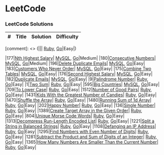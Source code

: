 LeetCode
========

### LeetCode Solutions


| # | Title | Solution | Difficulty |
|---| ----- | -------- | ---------- |

[comment]: <> (||[]()| [Ruby](./), [Go](./)|Easy|)


|177|[Nth Highest Salary](https://leetcode.com/problems/nth-highest-salary/)| [MySQL](./solutions/mysql/177.sql), [Go](./solutions/mysql/177.sql)|Medium|
|180|[Consecutive Numbers](https://leetcode.com/problems/consecutive-numbers/)| [MySQL](./solutions/mysql/180.sql), [Go](./solutions/mysql/180.sql)|Medium|
|196|[Delete Duplicate Emails](https://leetcode.com/problems/delete-duplicate-emails/)| [MySQL](./solutions/mysql/196.sql), [Go](./solutions/mysql/196.sql)|Easy|
|183|[Customers Who Never Order](https://leetcode.com/problems/customers-who-never-order/)| [MySQL](./solutions/mysql/183.sql), [Go](./solutions/mysql/183.sql)|Easy|
|175|[Combine Two Tables](https://leetcode.com/problems/combine-two-tables/)| [MySQL](./solutions/mysql/175.sql), [Go](./solutions/mysql/175.sql)|Easy|
|176|[Second Highest Salary](https://leetcode.com/problems/second-highest-salary/)| [MySQL](./solutions/mysql/176.sql), [Go](./solutions/mysql/176.sql)|Easy|
|182|[Duplicate Emails](https://leetcode.com/problems/duplicate-emails/)| [MySQL](./solutions/mysql/182.sql), [Go](./solutions/mysql/182.sql)|Easy|
|9|[Palindrome Number](https://leetcode.com/problems/palindrome-number/)| [Ruby](./solutions/ruby/9.ruby), [Go](./solutions/ruby/9.ruby)|Easy|
|1|[Two Sum](https://leetcode.com/problems/two-sum/)| [Ruby](./solutions/ruby/1.ruby), [Go](./solutions/ruby/1.ruby)|Easy|
|595|[Big Countries](https://leetcode.com/problems/big-countries/)| [MySQL](./solutions/mysql/595.sql), [Go](./solutions/mysql/595.sql)|Easy|
|709|[To Lower Case](https://leetcode.com/problems/to-lower-case/)| [Ruby](./solutions/ruby/709.ruby), [Go](./solutions/ruby/709.ruby)|Easy|
|1512|[Number of Good Pairs](https://leetcode.com/problems/number-of-good-pairs/)| [Ruby](./solutions/ruby/1512.ruby), [Go](./solutions/ruby/1512.ruby)|Easy|
|1431|[Kids With the Greatest Number of Candies](https://leetcode.com/problems/kids-with-the-greatest-number-of-candies/)| [Ruby](./solutions/ruby/1431.ruby), [Go](./solutions/ruby/1431.ruby)|Easy|
|1470|[Shuffle the Array](https://leetcode.com/problems/shuffle-the-array/)| [Ruby](./solutions/ruby/1470.ruby), [Go](./solutions/ruby/1470.ruby)|Easy|
|1480|[Running Sum of 1d Array](https://leetcode.com/problems/running-sum-of-1d-array/)| [Ruby](./solutions/ruby/1480.ruby), [Go](./solutions/ruby/1480.ruby)|Easy|
|202|[Happy Number](https://leetcode.com/problems/happy-number/)| [Ruby](./solutions/ruby/202.ruby), [Go](./solutions/ruby/202.ruby)|Easy|
|136|[Single Number](https://leetcode.com/problems/single-number/)| [Ruby](./solutions/ruby/136.ruby), [Go](./solutions/ruby/136.ruby)|Easy|
|1389|[Create Target Array in the Given Order](https://leetcode.com/problems/create-target-array-in-the-given-order/)| [Ruby](./solutions/ruby/1389.ruby), [Go](./solutions/ruby/1389.ruby)|Easy|
|804|[Unique Morse Code Words](https://leetcode.com/problems/unique-morse-code-words/)| [Ruby](./solutions/ruby/804.ruby), [Go](./solutions/ruby/804.ruby)|Easy|
|1313|[Decompress Run-Length Encoded List](https://leetcode.com/problems/decompress-run-length-encoded-list/)| [Ruby](./solutions/ruby/1313.ruby), [Go](./solutions/ruby/1313.ruby)|Easy|
|1221|[Split a String in Balanced Strings](https://leetcode.com/problems/split-a-string-in-balanced-strings/)| [Ruby](./solutions/ruby/1221.ruby), [Go](./solutions/ruby/1221.ruby)|Easy|
|1108|[Defanging an IP Address](https://leetcode.com/problems/defanging-an-ip-address/)| [Ruby](./solutions/ruby/1108.ruby), [Go](./solutions/ruby/1108.ruby)|Easy|
|1295|[Find Numbers with Even Number of Digits](https://leetcode.com/problems/find-numbers-with-even-number-of-digits/)| [Ruby](./solutions/ruby/1295.ruby), [Go](./solutions/ruby/1295.ruby)|Easy|
|1281|[Subtract the Product and Sum of Digits of an Integer](https://leetcode.com/problems/subtract-the-product-and-sum-of-digits-of-an-integer/)| [Ruby](./solutions/ruby/1281.ruby), [Go](./solutions/ruby/1281.ruby)|Easy|
|1365|[How Many Numbers Are Smaller Than the Current Number](https://leetcode.com/problems/how-many-numbers-are-smaller-than-the-current-number/)| [Ruby](./solutions/ruby/1365.ruby), [Go](./solutions/ruby/1365.ruby)|Easy|